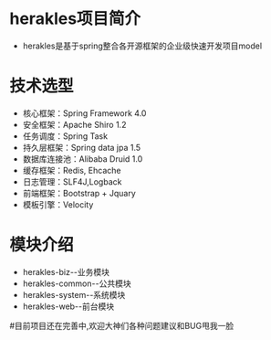 # herakles项目简介
- herakles是基于spring整合各开源框架的企业级快速开发项目model
 

# 技术选型
- 核心框架：Spring Framework 4.0
- 安全框架：Apache Shiro 1.2
- 任务调度：Spring Task
- 持久层框架：Spring data jpa 1.5
- 数据库连接池：Alibaba Druid 1.0
- 缓存框架：Redis, Ehcache
- 日志管理：SLF4J,Logback
- 前端框架：Bootstrap + Jquary
- 模板引擎：Velocity


# 模块介绍
- herakles-biz--业务模块
- herakles-common--公共模块
- herakles-system--系统模块
- herakles-web--前台模块


#目前项目还在完善中,欢迎大神们各种问题建议和BUG甩我一脸
